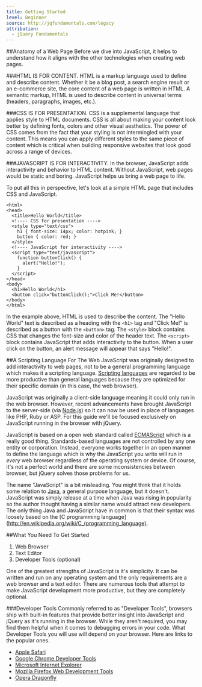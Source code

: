 ```yaml
---
title: Getting Started
level: Beginner
source: http://jqfundamentals.com/legacy
attribution: 
  - jQuery Fundamentals
---
```


##Anatomy of a Web Page
Before we dive into JavaScript, it helps to understand how it aligns with the other technologies when creating web pages.

###HTML IS FOR CONTENT.
HTML is a markup language used to define and describe content. Whether it be a blog post, a search engine result or an e-commerce site, the core content of a web page is written in HTML. A semantic markup, HTML is used to describe content in universal terms (headers, paragraphs, images, etc.).

###CSS IS FOR PRESENTATION.
CSS is a supplemental language that applies style to HTML documents. CSS is all about making your content look better by defining fonts, colors and other visual aesthetics. The power of CSS comes from the fact that your styling is not intermingled with your content. This means you can apply different styles to the same piece of content which is critical when building responsive websites that look good across a range of devices.

###JAVASCRIPT IS FOR INTERACTIVITY.
In the browser, JavaScript adds interactivity and behavior to HTML content. Without JavaScript, web pages would be static and boring. JavaScript helps us bring a web page to life.

To put all this in perspective, let's look at a simple HTML page that includes CSS and JavaScript.

```
<html>
<head>
  <title>Hello World</title>
  <!---- CSS for presentation ---->
  <style type="text/css">
    h1 { font-size: 14px; color: hotpink; }
    button { color: red; }
  </style>
  <!---- JavaScript for interactivity ---->
  <script type="text/javascript">
    function buttonClick() {
      alert("Hello!");
    }
  </script>
</head>
<body>
  <h1>Hello World</h1>
  <button click="buttonClick();">Click Me!</button>
</body>
</html>
```

In the example above, HTML is used to describe the content. The "Hello World" text is described as a heading with the `<h1>` tag and "Click Me!" is described as a button with the `<button>` tag. The `<style>` block contains CSS that changes the font-size and color of the header text. The `<script>` block contains JavaScript that adds interactivity to the button. When a user click on the button, an alert message will appear that says "Hello!".

##A Scripting Language For The Web
JavaScript was originally designed to add interactivity to web pages, not to be a general programming language which makes it a scripting language. [Scripting languages](http://en.wikipedia.org/wiki/Scripting_language) are regarded to be more productive than general languages because they are optimized for their specific domain (in this case, the web browser).

JavaScript was originally a client-side language meaning it could only run in the web browser. However, recent advancements have brought JavaScript to the server-side (via [Node.js](http://nodejs.org/)) so it can now be used in place of languages like PHP, Ruby or ASP. For this guide we'll be focused exclusively on JavaScript running in the browser with jQuery.

JavaScript is based on a open web standard called [ECMAScript](http://en.wikipedia.org/wiki/ECMAScript) which is a really good thing. Standards-based languages are not controlled by any one entity or corporation. Instead, everyone works together in an open manner to define the language which is why the JavaScript you write will run in *every* web browser regardless of the operating system or device. Of course, it's not a perfect world and there are some inconsistencies between browser, but jQuery solves those problems for us.

The name "JavaScript" is a bit misleading. You might think that it holds some relation to [Java](http://en.wikipedia.org/wiki/Java_\(programming_language\)), a general purpose language, but it doesn't. JavaScript was simply release at a time when Java was rising in popularity so the author thought having a similar name would attract new developers. The only thing Java and JavaScript have in common is that their syntax was loosely based on the [C programming language](http://en.wikipedia.org/wiki/C_(programming_language).

##What You Need To Get Started
1. Web Browser
2. Text Editor
3. Developer Tools (optional)

One of the greatest strengths of JavaScript is it's simplicity. It can be written and run on any operating system and the only requirements are a web browser and a text editor. There are numerous tools that attempt to make JavaScript development more productive, but they are completely optional.

###Developer Tools
Commonly referred to as "Developer Tools", browsers ship with built-in features that provide better insight into JavaScript and jQuery as it's running in the browser. While they aren't required, you may find them helpful when it comes to debugging errors in your code. What Developer Tools you will use will depend on your browser. Here are links to the popular ones.

- [Apple Safari](https://developer.apple.com/technologies/safari/developer-tools.html)
- [Google Chrome Developer Tools](https://developers.google.com/chrome-developer-tools/)
- [Microsoft Internet Explorer](http://msdn.microsoft.com/en-us/library/ie/gg589507.aspx)
- [Mozilla Firefox Web Development Tools](https://developer.mozilla.org/en-US/docs/Tools)
- [Opera Dragonfly](http://www.opera.com/developer/tools/)